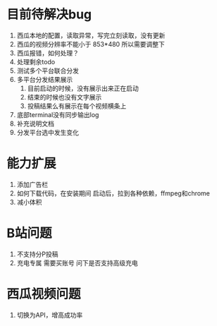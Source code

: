 # 目前待解决bug
1. 西瓜本地的配置，读取异常，写完立刻读取，没有更新
2. 西瓜的视频分辨率不能小于 853*480 所以需要调整下
3. 西瓜报错，如何处理？
5. 处理剩余todo
6. 测试多个平台联合分发
7. 多平台分发结果展示
   1. 目前启动的时候，没有展示出来正在启动
   2. 结束的时候也没有文字展示
   3. 投稿结果么有展示在每个视频横条上
8. 底部terminal没有同步输出log
9. 补充说明文档
10. 分发平台选中发生变化

# 能力扩展
1. 添加广告栏
2. 如何下载代码，在安装期间
  启动后，拉到各种依赖，ffmpeg和chrome
1. 减小体积

# B站问题
1. 不支持分P投稿
2. 充电专属
  需要买账号
  问下是否支持高级充电

# 西瓜视频问题
1. 切换为API，增高成功率
